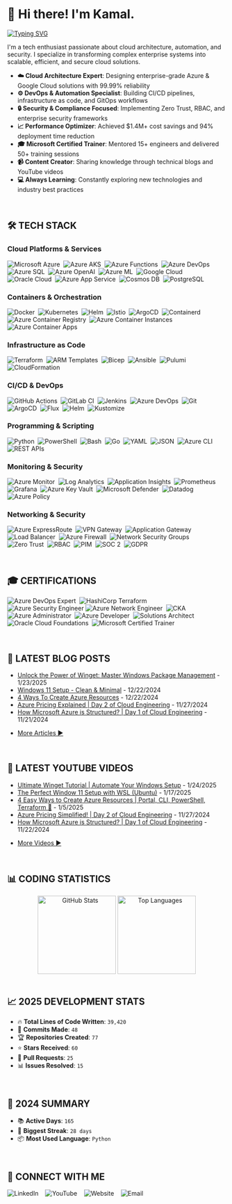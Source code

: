 <!-- markdownlint-disable MD033 -->
# 👋 Hi there! I'm Kamal.

[![Typing SVG](https://readme-typing-svg.herokuapp.com?font=Fira+Code&pause=500&color=008080&width=400&lines=Lead+Cloud+Platform+Engineer;Cloud+Migration+%26+DevOps+Lead;Azure+%26+Kubernetes+Expert;Microsoft+Certified+Trainer;8%2B+Years+Experience)](https://git.io/typing-svg)

I'm a tech enthusiast passionate about cloud architecture, automation, and security. I specialize in transforming complex enterprise systems into scalable, efficient, and secure cloud solutions.

- **☁️ Cloud Architecture Expert**: Designing enterprise-grade Azure & Google Cloud solutions with 99.99% reliability
- **⚙️ DevOps & Automation Specialist**: Building CI/CD pipelines, infrastructure as code, and GitOps workflows
- **🔒 Security & Compliance Focused**: Implementing Zero Trust, RBAC, and enterprise security frameworks
- **📈 Performance Optimizer**: Achieved $1.4M+ cost savings and 94% deployment time reduction
- **🎓 Microsoft Certified Trainer**: Mentored 15+ engineers and delivered 50+ training sessions
- **📹 Content Creator**: Sharing knowledge through technical blogs and YouTube videos
- **💻 Always Learning**: Constantly exploring new technologies and industry best practices

<br/>

## 🛠️ TECH STACK

### Cloud Platforms & Services

![Microsoft Azure](https://img.shields.io/badge/-Microsoft%20Azure-0078D4?style=flat-square&logo=azure&logoColor=white)&nbsp;
![Azure AKS](https://img.shields.io/badge/-Azure%20AKS-326CE5?style=flat-square&logo=kubernetes&logoColor=white)&nbsp;
![Azure Functions](https://img.shields.io/badge/-Azure%20Functions-0062AD?style=flat-square&logo=serverless&logoColor=white)&nbsp;
![Azure DevOps](https://img.shields.io/badge/-Azure%20DevOps-0078D7?style=flat-square&logo=azure&logoColor=white)&nbsp;
![Azure SQL](https://img.shields.io/badge/-Azure%20SQL-CC2927?style=flat-square&logo=mysql&logoColor=white)&nbsp;
![Azure OpenAI](https://img.shields.io/badge/-Azure%20OpenAI-412991?style=flat-square&logo=openai&logoColor=white)&nbsp;
![Azure ML](https://img.shields.io/badge/-Azure%20ML-0078D4?style=flat-square&logo=tensorflow&logoColor=white)&nbsp;
![Google Cloud](https://img.shields.io/badge/-Google%20Cloud-4285F4?style=flat-square&logo=googlecloud&logoColor=white)&nbsp;
![Oracle Cloud](https://img.shields.io/badge/-Oracle%20Cloud-F80000?style=flat-square&logo=oracle&logoColor=white)&nbsp;
![Azure App Service](https://img.shields.io/badge/-App%20Service-0078D4?style=flat-square&logo=azure&logoColor=white)&nbsp;
![Cosmos DB](https://img.shields.io/badge/-Cosmos%20DB-0078D4?style=flat-square&logo=mongodb&logoColor=white)&nbsp;
![PostgreSQL](https://img.shields.io/badge/-PostgreSQL-336791?style=flat-square&logo=postgresql&logoColor=white)&nbsp;

### Containers & Orchestration

![Docker](https://img.shields.io/badge/-Docker-2496ED?style=flat-square&logo=docker&logoColor=white)&nbsp;
![Kubernetes](https://img.shields.io/badge/-Kubernetes-326CE5?style=flat-square&logo=kubernetes&logoColor=white)&nbsp;
![Helm](https://img.shields.io/badge/-Helm-0F1689?style=flat-square&logo=helm&logoColor=white)&nbsp;
![Istio](https://img.shields.io/badge/-Istio-466BB0?style=flat-square&logo=istio&logoColor=white)&nbsp;
![ArgoCD](https://img.shields.io/badge/-ArgoCD-EF7B4D?style=flat-square&logo=argo&logoColor=white)&nbsp;
![Containerd](https://img.shields.io/badge/-Containerd-575757?style=flat-square&logo=containerd&logoColor=white)&nbsp;
![Azure Container Registry](https://img.shields.io/badge/-Azure%20ACR-0078D4?style=flat-square&logo=docker&logoColor=white)&nbsp;
![Azure Container Instances](https://img.shields.io/badge/-Azure%20ACI-0078D4?style=flat-square&logo=docker&logoColor=white)&nbsp;
![Azure Container Apps](https://img.shields.io/badge/-Azure%20Container%20Apps-0078D4?style=flat-square&logo=docker&logoColor=white)&nbsp;

### Infrastructure as Code

![Terraform](https://img.shields.io/badge/-Terraform-623CE4?style=flat-square&logo=terraform&logoColor=white)&nbsp;
![ARM Templates](https://img.shields.io/badge/-ARM%20Templates-0078D4?style=flat-square&logo=json&logoColor=white)&nbsp;
![Bicep](https://img.shields.io/badge/-Bicep-0078D4?style=flat-square&logo=azure&logoColor=white)&nbsp;
![Ansible](https://img.shields.io/badge/-Ansible-EE0000?style=flat-square&logo=ansible&logoColor=white)&nbsp;
![Pulumi](https://img.shields.io/badge/-Pulumi-8A3391?style=flat-square&logo=pulumi&logoColor=white)&nbsp;
![CloudFormation](https://img.shields.io/badge/-CloudFormation-FF9900?style=flat-square&logo=amazonaws&logoColor=white)&nbsp;

### CI/CD & DevOps

![GitHub Actions](https://img.shields.io/badge/-GitHub%20Actions-2088FF?style=flat-square&logo=githubactions&logoColor=white)&nbsp;
![GitLab CI](https://img.shields.io/badge/-GitLab%20CI-FC6D26?style=flat-square&logo=gitlab&logoColor=white)&nbsp;
![Jenkins](https://img.shields.io/badge/-Jenkins-D24939?style=flat-square&logo=jenkins&logoColor=white)&nbsp;
![Azure DevOps](https://img.shields.io/badge/-Azure%20DevOps-0078D7?style=flat-square&logo=azure&logoColor=white)&nbsp;
![Git](https://img.shields.io/badge/-Git-F05032?style=flat-square&logo=git&logoColor=white)&nbsp;
![ArgoCD](https://img.shields.io/badge/-ArgoCD-EF7B4D?style=flat-square&logo=argo&logoColor=white)&nbsp;
![Flux](https://img.shields.io/badge/-Flux-5468FF?style=flat-square&logo=kubernetes&logoColor=white)&nbsp;
![Helm](https://img.shields.io/badge/-Helm-0F1689?style=flat-square&logo=helm&logoColor=white)&nbsp;
![Kustomize](https://img.shields.io/badge/-Kustomize-326CE5?style=flat-square&logo=kubernetes&logoColor=white)&nbsp;

### Programming & Scripting

![Python](https://img.shields.io/badge/-Python-3776AB?style=flat-square&logo=python&logoColor=white)&nbsp;
![PowerShell](https://img.shields.io/badge/-PowerShell-5391FE?style=flat-square&logo=windows&logoColor=white)&nbsp;
![Bash](https://img.shields.io/badge/-Bash-4EAA25?style=flat-square&logo=gnubash&logoColor=white)&nbsp;
![Go](https://img.shields.io/badge/-Go-00ADD8?style=flat-square&logo=go&logoColor=white)&nbsp;
![YAML](https://img.shields.io/badge/-YAML-CB171E?style=flat-square&logo=yaml&logoColor=white)&nbsp;
![JSON](https://img.shields.io/badge/-JSON-000000?style=flat-square&logo=json&logoColor=white)&nbsp;
![Azure CLI](https://img.shields.io/badge/-Azure%20CLI-0078D4?style=flat-square&logo=azure&logoColor=white)&nbsp;
![REST APIs](https://img.shields.io/badge/-REST%20APIs-02569B?style=flat-square&logo=fastapi&logoColor=white)&nbsp;

### Monitoring & Security

![Azure Monitor](https://img.shields.io/badge/-Azure%20Monitor-0078D4?style=flat-square&logo=azure&logoColor=white)&nbsp;
![Log Analytics](https://img.shields.io/badge/-Log%20Analytics-0078D4?style=flat-square&logo=azure&logoColor=white)&nbsp;
![Application Insights](https://img.shields.io/badge/-App%20Insights-0078D4?style=flat-square&logo=azure&logoColor=white)&nbsp;
![Prometheus](https://img.shields.io/badge/-Prometheus-E6522C?style=flat-square&logo=prometheus&logoColor=white)&nbsp;
![Grafana](https://img.shields.io/badge/-Grafana-F46800?style=flat-square&logo=grafana&logoColor=white)&nbsp;
![Azure Key Vault](https://img.shields.io/badge/-Azure%20Key%20Vault-0078D4?style=flat-square&logo=keycdn&logoColor=white)&nbsp;
![Microsoft Defender](https://img.shields.io/badge/-Microsoft%20Defender-00A4EF?style=flat-square&logo=microsoft&logoColor=white)&nbsp;
![Datadog](https://img.shields.io/badge/-Datadog-632CA6?style=flat-square&logo=datadog&logoColor=white)&nbsp;
![Azure Policy](https://img.shields.io/badge/-Azure%20Policy-0078D4?style=flat-square&logo=azure&logoColor=white)&nbsp;

### Networking & Security

![Azure ExpressRoute](https://img.shields.io/badge/-ExpressRoute-0078D4?style=flat-square&logo=cisco&logoColor=white)&nbsp;
![VPN Gateway](https://img.shields.io/badge/-VPN%20Gateway-0078D4?style=flat-square&logo=wireguard&logoColor=white)&nbsp;
![Application Gateway](https://img.shields.io/badge/-App%20Gateway-0078D4?style=flat-square&logo=nginx&logoColor=white)&nbsp;
![Load Balancer](https://img.shields.io/badge/-Load%20Balancer-0078D4?style=flat-square&logo=nginx&logoColor=white)&nbsp;
![Azure Firewall](https://img.shields.io/badge/-Azure%20Firewall-0078D4?style=flat-square&logo=fortinet&logoColor=white)&nbsp;
![Network Security Groups](https://img.shields.io/badge/-NSGs-0078D4?style=flat-square&logo=cisco&logoColor=white)&nbsp;
![Zero Trust](https://img.shields.io/badge/-Zero%20Trust-0078D4?style=flat-square&logo=okta&logoColor=white)&nbsp;
![RBAC](https://img.shields.io/badge/-RBAC-0078D4?style=flat-square&logo=okta&logoColor=white)&nbsp;
![PIM](https://img.shields.io/badge/-PIM-0078D4?style=flat-square&logo=okta&logoColor=white)&nbsp;
![SOC 2](https://img.shields.io/badge/-SOC%202-FF6B6B?style=flat-square&logo=hackerone&logoColor=white)&nbsp;
![GDPR](https://img.shields.io/badge/-GDPR-4ECDC4?style=flat-square&logo=letsencrypt&logoColor=white)&nbsp;

<br/>

## 🎓 CERTIFICATIONS

![Azure DevOps Expert](https://img.shields.io/badge/-Azure%20DevOps%20Expert%20(AZ--400)-0078D4?style=flat-square&logo=microsoftazure&logoColor=white)&nbsp;
![HashiCorp Terraform](https://img.shields.io/badge/-HashiCorp%20Terraform%20Associate-623CE4?style=flat-square&logo=terraform&logoColor=white)&nbsp;
![Azure Security Engineer](https://img.shields.io/badge/-Azure%20Security%20Engineer%20(AZ--500)-0078D4?style=flat-square&logo=microsoftazure&&nbsp;logoColor=white)
![Azure Network Engineer](https://img.shields.io/badge/-Azure%20Network%20Engineer%20(AZ--700)-0078D4?style=flat-square&logo=microsoftazure&logoColor=white)&nbsp;
![CKA](https://img.shields.io/badge/-Certified%20Kubernetes%20Administrator-326CE5?style=flat-square&logo=kubernetes&logoColor=white)&nbsp;
![Azure Administrator](https://img.shields.io/badge/-Azure%20Administrator%20(AZ--104)-0078D4?style=flat-square&logo=microsoftazure&logoColor=white)&nbsp;
![Azure Developer](https://img.shields.io/badge/-Azure%20Developer%20(AZ--204)-0078D4?style=flat-square&logo=microsoftazure&logoColor=white)&nbsp;
![Solutions Architect](https://img.shields.io/badge/-Solutions%20Architect%20(AZ--300)-0078D4?style=flat-square&logo=microsoftazure&logoColor=white)&nbsp;
![Oracle Cloud Foundations](https://img.shields.io/badge/-Oracle%20Cloud%20Foundations-F80000?style=flat-square&logo=oracle&logoColor=white)&nbsp;
![Microsoft Certified Trainer](https://img.shields.io/badge/-Microsoft%20Certified%20Trainer-0078D4?style=flat-square&logo=microsoft&logoColor=white)&nbsp;

<br/>

## 📝 LATEST BLOG POSTS

<!-- BLOG:START -->
- [Unlock the Power of Winget: Master Windows Package Management](https://devcrypted.com/everything-about-winget) - 1/23/2025
- [Windows 11 Setup - Clean & Minimal](https://devcrypted.com/desktop-setup) - 12/22/2024
- [4 Ways To Create Azure Resources](https://devcrypted.com/4-ways-to-create-azure-resource) - 12/22/2024
- [Azure Pricing Explained | Day 2 of Cloud Engineering](https://devcrypted.com/azure-pricing-explained) - 11/27/2024
- [How Microsoft Azure is Structured? | Day 1 of Cloud Engineering](https://devcrypted.com/introduction-to-azure-building-blocks) - 11/21/2024
<!-- BLOG:END -->
- [More Articles ▶️](https://devcrypted.com/archives)

<br/>

## 🎥 LATEST YOUTUBE VIDEOS

<!-- YOUTUBE:START -->
- [Ultimate Winget Tutorial | Automate Your Windows Setup](https://www.youtube.com/watch?v=CvcNiSRMSjk) - 1/24/2025
- [The Perfect Window 11 Setup with WSL (Ubuntu)](https://www.youtube.com/watch?v=U7XDWpxPpdM) - 1/17/2025
- [4 Easy Ways to Create Azure Resources | Portal, CLI, PowerShell, Terraform 🚀](https://www.youtube.com/watch?v=g3D0SJ8uBIg) - 1/5/2025
- [Azure Pricing Simplified! | Day 2 of Cloud Engineering](https://www.youtube.com/watch?v=I7dW1ovCtzI) - 11/27/2024
- [How Microsoft Azure is Structured? | Day 1 of Cloud Engineering](https://www.youtube.com/watch?v=cEg9INnN2p0) - 11/22/2024
<!-- YOUTUBE:END -->
- [More Videos ▶️](https://youtube.com/@devcrypted)

<br/>

## 📊 CODING STATISTICS

<div align="center">
  <img height="180em" src="https://github-readme-stats.vercel.app/api?username=devcrypted&show_icons=true&theme=radical&include_all_commits=true&count_private=true" alt="GitHub Stats"/>
  <img height="180em" src="https://github-readme-stats.vercel.app/api/top-langs/?username=devcrypted&layout=compact&langs_count=7&theme=radical" alt="Top Languages"/>
</div>

<br/>

## 📈 2025 DEVELOPMENT STATS

- 🔥 **Total Lines of Code Written**: `39,420`
- 📝 **Commits Made**: `48`
- 🏆 **Repositories Created**: `77`
- ⭐ **Stars Received**: `60`
- 🤝 **Pull Requests**: `25`
- 📊 **Issues Resolved**: `15`

<br/>

## 🎯 2024 SUMMARY

- 📚 **Active Days**: `165`
- 🚀 **Biggest Streak**: `28 days`
- 📦 **Most Used Language**: `Python`

<br/>

## 🤝 CONNECT WITH ME

<p align="left">
  <a href="https://linkedin.com/in/devcrypted" target="_blank" style="text-decoration:none;border-bottom:none;">
    <img src="https://img.shields.io/badge/-LinkedIn-0077B5?style=for-the-badge&logo=linkedin&logoColor=white" alt="LinkedIn">
  </a>
  &nbsp;&nbsp;
  <a href="https://youtube.com/@devcrypted" target="_blank" style="text-decoration:none;border-bottom:none;">
    <img src="https://img.shields.io/badge/-YouTube-FF0000?style=for-the-badge&logo=youtube&logoColor=white" alt="YouTube">
  </a>
  &nbsp;&nbsp;
  <a href="https://kamal.sh" target="_blank" style="text-decoration:none;border-bottom:none;">
    <img src="https://img.shields.io/badge/-Website-FF7139?style=for-the-badge&logo=firefox&logoColor=white" alt="Website">
  </a>
  &nbsp;&nbsp;
  <a href="mailto:kamal.devops@outlook.com" style="text-decoration:none;border-bottom:none;">
    <img src="https://img.shields.io/badge/-Email-D14836?style=for-the-badge&logo=gmail&logoColor=white" alt="Email">
  </a>
</p>
